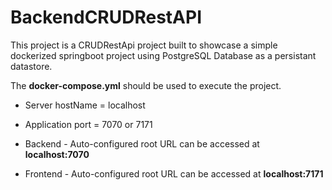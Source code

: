 # BackendCRUDRestAPI
This project is a CRUDRestApi project built to showcase a simple dockerized springboot project using PostgreSQL Database as a persistant datastore.

The **docker-compose.yml** should be used to execute the project.

- Server hostName = localhost

- Application port = 7070 or 7171

- Backend - Auto-configured root URL can be accessed at **localhost:7070**
- Frontend - Auto-configured root URL can be accessed at **localhost:7171**
